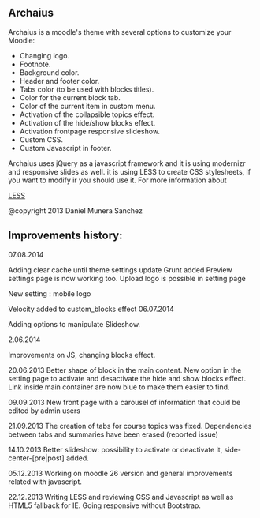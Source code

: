Archaius
---------

Archaius is a moodle's theme with several options to customize your Moodle:

 * Changing logo.
 * Footnote.
 * Background color.
 * Header and footer color.
 * Tabs color (to be used with blocks titles).
 * Color for the current block tab.
 * Color of the current item in custom menu.
 * Activation of the collapsible topics effect.
 * Activation of the hide/show blocks effect.
 * Activation frontpage responsive slideshow.
 * Custom CSS.
 * Custom Javascript in footer.

Archaius uses jQuery as a javascript framework and it is using modernizr and responsive slides as well. it is using LESS to create CSS stylesheets, if you want to modify ir you should use it. For more information about 

[LESS](http://lesscss.org/)

@copyright  2013 Daniel Munera Sanchez

Improvements history:
------------

07.08.2014

Adding clear cache until theme settings update
Grunt added
Preview settings page is now working too.
Upload logo is possible in setting page

New setting : mobile logo

Velocity added to custom_blocks effect 
06.07.2014

Adding options to manipulate Slideshow.

2.06.2014

Improvements on JS, changing blocks effect.

20.06.2013
Better shape of block in the main content.
New option in the setting page to activate and desactivate the hide and show blocks effect.
Link inside main container are now blue to make them easier to find.

09.09.2013
New front page with a carousel of information that could be edited by admin users

21.09.2013
The creation of tabs for course topics was fixed. Dependencies between tabs and summaries have been erased (reported issue)

14.10.2013
Better slideshow: possibility to activate or deactivate it, side-center-[pre|post] added.


05.12.2013
Working on moodle 26 version and general improvements related with javascript.

22.12.2013
Writing LESS and reviewing CSS and Javascript as well as HTML5 fallback for IE.
Going responsive without Bootstrap.
